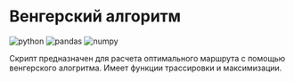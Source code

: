 # Венгерский алгоритм
<img src="https://img.shields.io/badge/python%20-%2314354C.svg?&style=for-the-badge&logo=python&logoColor=white" alt="python"/> <img src="https://img.shields.io/badge/pandas%20-%23150458.svg?&style=for-the-badge&logo=pandas&logoColor=white"  alt="pandas"/> <img src="https://img.shields.io/badge/numpy%20-%23013243.svg?&style=for-the-badge&logo=numpy&logoColor=white"  alt="numpy"/>

Скрипт предназначен для расчета оптимального маршрута с помощью венгерского алогритма.
Имеет функции трассировки и максимизации.
